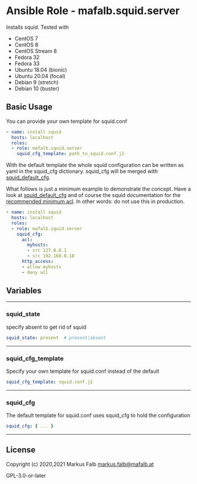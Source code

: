 # Ansible Role - mafalb.squid.server

Installs squid. Tested with

- CentOS 7
- CentOS 8
- CentOS Stream 8
- Fedora 32
- Fedora 33
- Ubuntu 18.04 (bionic)
- Ubuntu 20.04 (focal)
- Debian 9 (stretch)
- Debian 10 (buster)

## Basic Usage

You can provide your own template for squid.conf

```yaml
- name: install squid
  hosts: localhost
  roles:
  - role: mafalb.squid.server
    squid_cfg_template: path_to_squid.conf.j2
```

With the default template the whole squid configuration can be written as yaml in the squid_cfg dictionary. squid_cfg will be merged with [squid_default_cfg](vars/main.yml).

What follows is just a minimum example to demonstrate the concept. Have a look at [squid_default_cfg](vars/main.yml) and of course the squid documentation for the [recommended minimum acl](http://www.squid-cache.org/Doc/config/acl/). In other words: do not use this in production.

```yaml
- name: install squid
  hosts: localhost
  roles:
  - role: mafalb.squid.server
    squid_cfg:
      acl:
        myhosts:
        - src 127.0.0.1
        - src 192.168.0.10
      http_access:
      - allow myhosts
      - deny all
```

## Variables

---

### squid_state

specify absent to get rid of squid

```yaml
squid_state: present  # present|absent
```

---

### squid_cfg_template

Specify your own template for squid.conf instead of the default

```yaml
squid_cfg_template: squid.conf.j2
```

---

### squid_cfg

The default template for squid.conf uses squid_cfg to hold the configuration

```yaml
squid_cfg: { ... }
```

---

## License

Copyright (c) 2020,2021 Markus Falb <markus.falb@mafalb.at>

GPL-3.0-or-later
